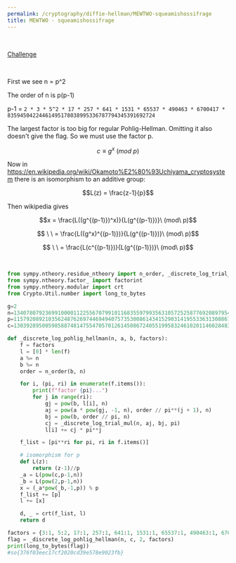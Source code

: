 ```yaml
---
permalink: /cryptography/diffie-hellman/MEWTWO-squeamishossifrage
title: MEWTWO - squeamishossifrage
---
```


<br>

[Challenge](https://github.com/zerosumsecurity/squeamishossifrage/tree/main/MEWTWO)

<br>

First we see n = p^2

The order of n is p(p-1)

p-1 = `2 * 3 * 5^2 * 17 * 257 * 641 * 1531 * 65537 * 490463 * 6700417 * 83594504224461495178038995336787794345391692724`

The largest factor is too big for regular Pohlig-Hellman. Omitting it also doesn't give the flag. So we must use the factor p. 

$$c \equiv g^x \ (mod\ p)$$

Now in <https://en.wikipedia.org/wiki/Okamoto%E2%80%93Uchiyama_cryptosystem> there is an isomorphism to an additive group:

$$L(z) = \frac{z-1}{p}$$

Then wikipedia gives

$$x = \frac{L((g^{(p-1)})^x)}{L(g^{(p-1)})}\ (mod\ p)$$

$$ \ \ = \frac{L((g^x)^{(p-1)})}{L(g^{(p-1)})}\ (mod\ p)$$

$$ \ \ = \frac{L(c^{(p-1)})}{L(g^{(p-1)})}\ (mod\ p)$$

<br>

```py
from sympy.ntheory.residue_ntheory import n_order, _discrete_log_trial_mul
from sympy.ntheory.factor_ import factorint
from sympy.ntheory.modular import crt
from Crypto.Util.number import long_to_bytes

g=2
n=13407807923699100001122556707991011683559799356310572525877692089795444101264856492920909653436852883666100269727622878890045236257577588884142429726310401
p=115792089210356248762697446949407573530086143415290314195533631308867097853951
c=13039289500598588748147554705701261450867240551995832461020114602848326118576873540325673173824681301010937074023523630350888930788708165464059398310244834

def _discrete_log_pohlig_hellman(n, a, b, factors):
    f = factors
    l = [0] * len(f)
    a %= n
    b %= n
    order = n_order(b, n)

    for i, (pi, ri) in enumerate(f.items()):
        print(f"factor {pi}...")
        for j in range(ri):
            gj = pow(b, l[i], n)
            aj = pow(a * pow(gj, -1, n), order // pi**(j + 1), n)
            bj = pow(b, order // pi, n)
            cj = _discrete_log_trial_mul(n, aj, bj, pi)
            l[i] += cj * pi**j

    f_list = [pi**ri for pi, ri in f.items()]

    # isomorphism for p
    def L(z):
        return (z-1)//p
    _a = L(pow(c,p-1,n))
    _b = L(pow(2,p-1,n))
    x = (_a*pow(_b,-1,p)) % p
    f_list += [p]
    l += [x]

    d, _ = crt(f_list, l)
    return d

factors = {3:1, 5:2, 17:1, 257:1, 641:1, 1531:1, 65537:1, 490463:1, 6700417:1}
flag = _discrete_log_pohlig_hellman(n, c, 2, factors)
print(long_to_bytes(flag))
#so{376f03eec17cf2020cd39e578e9023fb}
```

